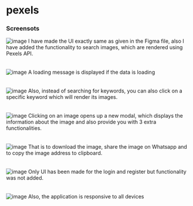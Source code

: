 # pexels

### Screensots

![image](https://github.com/ShivanshAr97/pexels/assets/96040322/1d0c0148-1254-426f-97b2-a665af029cc9)
I have made the UI exactly same as given in the Figma file, also I have added the functionality to search images, which are rendered using Pexels API.
<br>
<br>
<br>
![image](https://github.com/ShivanshAr97/pexels/assets/96040322/8780f9f8-201a-46e6-b84c-36ea9f3a5a1d)
A loading message is displayed if the data is loading
<br>
<br>
<br>
![image](https://github.com/ShivanshAr97/pexels/assets/96040322/9350285e-9f26-420c-b982-62894498aef3)
Also, instead of searching for keywords, you can also click on a specific keyword which will render its images.
<br>
<br>
<br>
![image](https://github.com/ShivanshAr97/pexels/assets/96040322/0c06bda6-aa89-4f6e-99b7-73dd7ec1c7b5)
Clicking on an image opens up a new modal, which displays the information about the image and also provide you with 3 extra functionalities.
<br>
<br>
<br>
![image](https://github.com/ShivanshAr97/pexels/assets/96040322/a1b0c94f-8a23-41c0-8aeb-db901c126518)
That is to download the image, share the image on Whatsapp and to copy the image address to clipboard. 
<br>
<br>
<br>
![image](https://github.com/ShivanshAr97/pexels/assets/96040322/30f23ef0-327a-4735-9a6a-1956f5545786)
Only UI has been made for the login and register but functionality was not added.
<br>
<br>
<br>
![image](https://github.com/ShivanshAr97/pexels/assets/96040322/a292dda4-341a-4801-80c8-81d486cbfc87)
Also, the application is responsive to all devices

